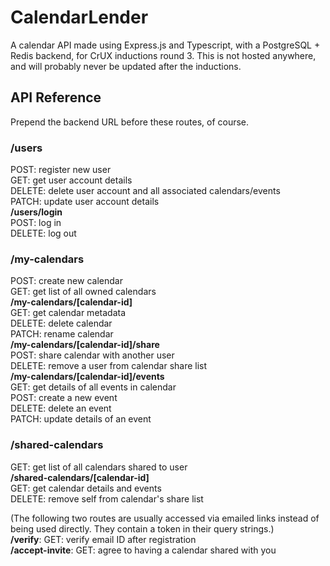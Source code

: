 # CalendarLender

A calendar API made using Express.js and Typescript, with a PostgreSQL + Redis backend, for CrUX inductions round 3. This is not hosted anywhere, and will probably never be updated after the inductions.

## API Reference

Prepend the backend URL before these routes, of course.

### /users

POST: register new user  
GET: get user account details  
DELETE: delete user account and all associated calendars/events  
PATCH: update user account details  
**/users/login**  
POST: log in  
DELETE: log out  

### /my-calendars

POST: create new calendar  
GET: get list of all owned calendars  
**/my-calendars/\[calendar-id\]**  
GET: get calendar metadata  
DELETE: delete calendar  
PATCH: rename calendar  
**/my-calendars/\[calendar-id\]/share**  
POST: share calendar with another user  
DELETE: remove a user from calendar share list  
**/my-calendars/\[calendar-id\]/events**  
GET: get details of all events in calendar  
POST: create a new event  
DELETE: delete an event  
PATCH: update details of an event  

### /shared-calendars

GET: get list of all calendars shared to user  
**/shared-calendars/\[calendar-id\]**  
GET: get calendar details and events  
DELETE: remove self from calendar's share list  

(The following two routes are usually accessed via emailed links instead of being used directly. They contain a token in their query strings.)  
**/verify**: GET: verify email ID after registration  
**/accept-invite**: GET: agree to having a calendar shared with you
